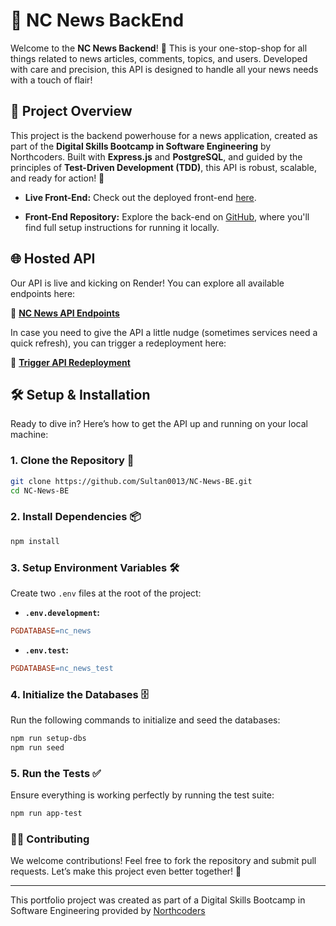 # 📰 NC News BackEnd

Welcome to the **NC News Backend**! 🎉 This is your one-stop-shop for all things related to news articles, comments, topics, and users. Developed with care and precision, this API is designed to handle all your news needs with a touch of flair!

## 🚀 Project Overview

This project is the backend powerhouse for a news application, created as part of the **Digital Skills Bootcamp in Software Engineering** by Northcoders. Built with **Express.js** and **PostgreSQL**, and guided by the principles of **Test-Driven Development (TDD)**, this API is robust, scalable, and ready for action! 💪

- **Live Front-End:** Check out the deployed front-end [here](https://nc-news-sultan.netlify.app/).

- **Front-End Repository:** Explore the back-end on [GitHub](https://github.com/Sultan0013/NC-news-FE), where you'll find full setup instructions for running it locally.

## 🌐 Hosted API

Our API is live and kicking on Render! You can explore all available endpoints here:

🔗 **[NC News API Endpoints](https://nc-news-vvdv.onrender.com/api)**

In case you need to give the API a little nudge (sometimes services need a quick refresh), you can trigger a redeployment here:

🔄 **[Trigger API Redeployment](https://api.render.com/deploy/srv-cqd8ggrv2p9s73ea1rc0?key=tMSCoQq8OfE)**

## 🛠️ Setup & Installation

Ready to dive in? Here’s how to get the API up and running on your local machine:

### 1. Clone the Repository 📂

```bash
git clone https://github.com/Sultan0013/NC-News-BE.git
cd NC-News-BE
```

### 2. Install Dependencies 📦

```bash
npm install
```

### 3. Setup Environment Variables 🛠️

Create two `.env` files at the root of the project:

- **`.env.development`:**

```makefile
PGDATABASE=nc_news
```

- **`.env.test`:**

```makefile
PGDATABASE=nc_news_test
```

### 4. Initialize the Databases 🗄️

Run the following commands to initialize and seed the databases:

```bash
npm run setup-dbs
npm run seed
```

### 5. Run the Tests ✅

Ensure everything is working perfectly by running the test suite:

```bash
npm run app-test
```

### 🧑‍💻 Contributing

We welcome contributions! Feel free to fork the repository and submit pull requests. Let’s make this project even better together! 💼

---

This portfolio project was created as part of a Digital Skills Bootcamp in Software Engineering provided by [Northcoders](https://northcoders.com/)
